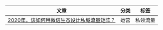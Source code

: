 | 文章 | 分类 | 标签 |
|----|----|----|
|   [2020年，该如何用微信生态设计私域流量矩阵？](https://mp.weixin.qq.com/s/nQmKeKisQlVE-nnFPn67gw) |   运营 |     私领流量  |

